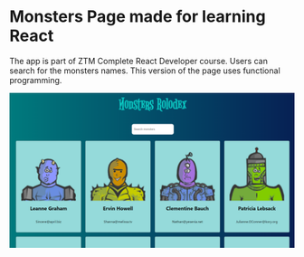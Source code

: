 # Monsters Page made for learning React
The app is part of ZTM Complete React Developer course. Users can search for the monsters names.
This version of the page uses functional programming.

<img src=image.png width='600'>